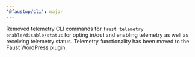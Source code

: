 ```yaml
---
'@faustwp/cli': major
---
```


Removed telemetry CLI commands for `faust telemetry enable/disable/status` for opting in/out and enabling telemetry as well as receiving telemetry status. Telemetry functionality has been moved to the Faust WordPress plugin.
